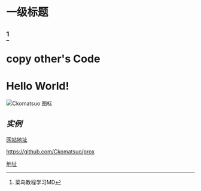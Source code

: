 **一级标题**
=================

[^二级标题]
----------------------
 [^二级标题]: 菜鸟教程学习MD
 
# copy other's Code
# Hello World!
![Ckomatsuo 图标](https://github.com/Ckomatsuo/proxy/blob/copy-others/33.png "RCkomatsuo")
## ***实例***
[网站地址](https://github.com/Ckomatsuo/proxy)
 
 <https://github.com/Ckomatsuo/prox>
 
[地址][1]  

[1]:https://github.com/Ckomatsuo/proxy/
